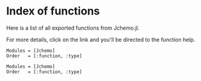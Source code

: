 # Index of functions 

Here is a list of all exported functions from Jchemo.jl. 

For more details, click on the link and you'll be directed to the function help.

```@index
Modules = [Jchemo]
Order   = [:function, :type]
```

```@autodocs
Modules = [Jchemo]
Order   = [:function, :type]
```
